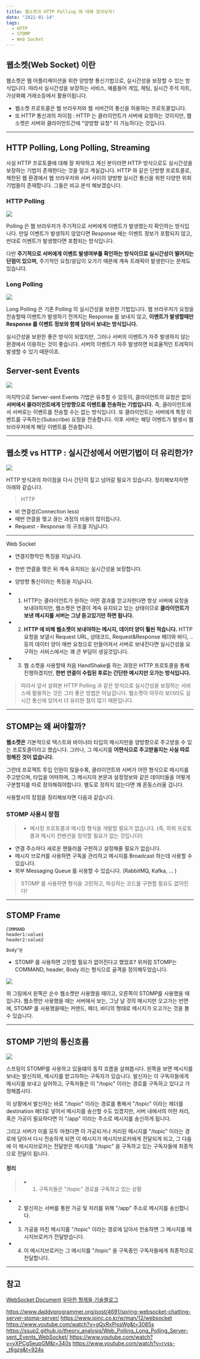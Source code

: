 ```yaml
---
title: 웹소켓과 HTTP Polling 에 대해 알아보자!
date: "2022-01-14"
tags:
  - HTTP
  - STOMP
  - Web Socket
---
```


## 웹소켓(Web Socket) 이란

웹소켓은 웹 어플리케이션을 위한 양방향 통신기법으로, 실시간성을 보장할 수 있는 방식입니다. 따라서 실시간성을 보장하는 서비스, 예를들어 게임, 체팅, 실시간 주석 차트, 가상화폐 거래소등에서 활용이됩니다.

- 웹소켓 프로토콜은 웹 브라우저와 웹 서버간의 통신을 허용하는 프로토콜입니다.
- 또 HTTP 통신과의 차이점 : HTTP 는 클라이언트가 서버에 요청하는 것이지만, 웹소켓은 서버와 클라이언트간에 "양방향 요청" 이 가능하다는 것입니다.

---

## HTTP Polling, Long Polling, Streaming

사실 HTTP 프로토콜에 대해 잘 파악하고 계신 분이라면 HTTP 방식으로도 실시간성을 보장하는 기법이 존재한다는 것을 알고 계실겁니다. HTTP 와 같은 단방향 프로토콜로, 제한된 웹 환경에서 웹 브라우저와 서버 사이의 양방향 실시간 통신을 위한 다양한 위회 기법들이 존재합니다. 그들은 비교.분석 해보겠습니다.

### HTTP Polling

![](https://velog.velcdn.com/images/msung99/post/0237d8d2-518d-493e-8d13-6b81f7947802/image.png)

Polling 은 웹 브라우저가 주기적으로 서버에게 이벤트가 발생했는지 확인하는 방식입니다. 만일 이벤트가 발생하지 않았다면 Response 에는 이벤트 정보가 포함되지 않고, 반대로 이벤트가 발생했다면 포함되는 방식입니다.

다만 **주기적으로 서버에게 이벤트 발생여부를 확인하는 방식이므로 실시간성이 떨어지는 단점이 있으며,** 주기적인 요청/응답이 오가기 때문에 계속 트래픽이 발생한다는 문제도 있습니다.

### Long Polling

![](https://velog.velcdn.com/images/msung99/post/f859f2ad-cad2-49ce-9331-9ad3cf321f82/image.png)

Long Polling 은 기존 Polling 의 실시간성을 보완한 기법입니다. 웹 브라우저가 요청을 전송할때 이벤트가 발생하기 전까지는 Response 를 보내지 않고, **이벤트가 발생할때만 Response 를 이벤트 정보와 함께 담아서 보내는 방식입니다.**

실시간성을 보완한 좋은 방식이 되었지만, 그러나 서버의 이벤트가 자주 발생하지 않는 환경에서 이용하는 것이 좋습니다. 서버의 이벤트가 자주 발생하면 비효율적인 트레픽이 발생할 수 있기 때문이죠.

## Server-sent Events

![](https://velog.velcdn.com/images/msung99/post/15320e10-a5c9-466b-82a8-1767303f6072/image.png)

마지막으로 Server-sent Events 기법은 유추할 수 있듯이, 클라이언트의 요청은 없이 **서버에서 클라이언트에게 단방향으로 이벤트를 전송하는 기법입니다.** 즉, 클라이언트에서 서버로는 이벤트를 전송할 수는 없는 방식입니다.
또 클라이언트는 서버에게 특정 이벤트를 구독하는(Subscribe) 요청을 전송합니다. 이후 서버는 해당 이벤트가 발생시 웹 브라우저에게 해당 이벤트를 전송합니다.

---

## 웹소켓 vs HTTP : 실시간성에서 어떤기법이 더 유리한가?

![](https://velog.velcdn.com/images/msung99/post/67bf9bde-a5c9-4a7f-be83-ccfd207626fc/image.png)

HTTP 방식과의 차이점을 다시 간단히 짚고 넘어갈 필요가 있습니다. 정리해보자자면 아래와 같습니다.

> HTTP

- 비 연결성(Connection less)
- 매번 연결을 맺고 끊는 과정의 비용이 많이듭니다.
- Request - Response 의 구조를 지닙니다.

---

Web Socket

- 연결지향적인 특징을 지닙니다.
- 한번 연결을 맺은 뒤 계속 유지되는 실시간성을 보장합니다.
- 양방향 통신이라는 특징을 지닙니다.

- 1.  HTTP는 클라이언트가 원하는 어떤 결과를 얻고자한다면 항상 서버에 요청을 보내야하지만, 웹소켓은 연결이 계속 유지되고 있는 상태이므로 **클라이언트가 보낸 메시지를 서버는 그냥 듣고있기만 하면 됩니다.**

- 2. **HTTP 에 비해 웹소켓이 보내야하는 메시지, 데이터 양이 훨씬 적습니다.**
     HTTP 요청을 보낼시 Request URL, 상태코드, Request&Response 헤더와 바디, .. 등의 데이터 양이 매번 요청으로 만들어져서 서버로 보내진다면 실시간성을 요구하는 서비스에서는 꽤 큰 부담이 생길것입니다.

- 3. 웹 소켓을 사용할때 처음 HandShake를 하는 과정은 HTTP 프로토콜을 통해 진행하겠지만, **한번 연결이 수립된 후로는 간단한 메시지만 오가는 방식입니다.**

> 따라서 앞서 살펴본 HTTP Polling 과 같은 방식으로 실시간성을 보장하는 서비스에 활용하는 것은 그리 좋은 방법은 아닐겁니다. 웹소켓이 아무리 보더라도 실시간 통신에 있어서 더 유리한 점이 많기 때문입니다.

---

## STOMP는 왜 써야할까?

**웹소켓은** 기본적으로 텍스트와 바이너라 타입의 메시지만을 양방향으로 주고받을 수 있는 프로토콜이라고 했습니다. 그러나, 그 메시지를 **어떤식으로 주고받을지는 사실 따로 정해진 것이 없습니다.**

그런데 프로젝트 투입 인원이 많을수록, 클라이언트와 서버가 어떤 형식으로 메시지를 주고받으며, 타입을 어떠하며, 그 메시지의 본문과 설정정보와 같은 데이터들을 어떻게 구분할지를 따로 정의해줘야합니다. 별도로 정하지 않는다면 꽤 혼동스러울 겁니다.

사용할시의 장점을 정리해보자면 다음과 같습니다.

### STOMP 사용시 장점

> - 메시징 프로토콜과 메시징 형식을 개발할 필요가 없습니다. (즉, 하위 프로토콜과 메시지 컨벤션을 정의할 필요가 없는 것입니다!)

- 연결 주소마다 새로운 핸들러를 구현하고 설정해줄 필요가 없습니다.
- 메시지 브로커를 사용하면 구독을 관리하고 메시지를 Broadcast 하는데 사용할 수 있습니다.
- 외부 Messaging Queue 를 사용할 수 있습니다. (RabbitMQ, Kafka, ... )

> STOMP 를 사용하면 형식을 고민하고, 파싱하는 코드를 구현할 필요도 없어진다!

---

## STOMP Frame

```
COMMAND
header1:value1
header2:value2

Body^@
```

- STOMP 를 사용하면 고민할 필요가 없어진다고 했었죠? 위처럼 STOMP는 COMMAND, header, Body 라는 형식으로 골격을 정의해두었습니다.

![](https://velog.velcdn.com/images/msung99/post/f753f68c-64a0-4200-a84f-29cdda950c4b/image.png)

위 그림에서 왼쪽은 순수 웹소켓만 사용했을 때이고, 오른쪽이 STOMP를 사용했을 때입니다. 웹소캣만 사용했을 때는 서버에서 보는, 그냥 날 것의 메시지만 오고가는 반면에, STOMP 를 사용했을때는 커맨드, 헤더, 바디의 형태로 메시지가 오고가는 것을 볼 수 있습니다.

---

## STOMP 기반의 통신흐름

![](https://velog.velcdn.com/images/msung99/post/92ffa347-037a-498a-abd8-c73b181af004/image.png)

스프링이 STOMP를 사용하고 있을떄의 동작 흐름을 살펴봅시다. 왼쪽을 보면 메시지를 보내는 발신자와, 메시지를 받고자하는 구독자가 있습니다. 발신자는 이 구독자들에게 메시지를 보내고 싶어하고, 구독자들은 이 "/topic" 이라는 경로를 구독하고 있다고 가정해봅시다.

이 상황에서 발신자는 바로 "/topic" 이라는 경로를 통해서 "/topic" 이라는 헤더를 destination 헤더로 넣어서 메시지를 송신할 수도 있겠지만, 서버 내에서의 어떤 처리, 혹은 가공이 필요하다면 이 "/app" 이라는 주소로 메시지를 송신하게 됩니다.

그리고 서버가 이를 모두 마쳤다면 이 가공되거나 처리된 메시지를 "/topic" 이라는 경로에 담아서 다시 전송하게 되면 이 메시지가 메시지브로커에게 전달되게 되고, 그 다음에 이 메시지브로커는 전달받은 메시지를 "/topic" 을 구독하고 있는 구독자들에 최종적으로 전달이 됩니다.

#### 정리

> - 1. 구독자들은 "/topic" 경로를 구독하고 있는 상황

- 2. 발신자는 서버를 통한 가공 및 처리를 위해 "/app" 주소로 메시지를 송신합니다.
- 3. 가공을 마친 메시지를 "/topic" 이라는 경로에 담아서 전송하면 그 메시지를 메시지브로커가 전달받습니다.
- 4. 이 메시지브로커는 그 메시지를 "/topic" 을 구독중인 구독자들에게 최종적으로 전달합니다.

---

## 참고

[WebSocket Document](https://developer.mozilla.org/ko/docs/Web/API/WebSocket)
[우아한 형제들 기술블로그](https://techblog.woowahan.com/2547/)

https://www.daddyprogrammer.org/post/4691/spring-websocket-chatting-server-stomp-server/
https://www.joinc.co.kr/w/man/12/websocket
https://www.youtube.com/watch?v=gQyRxPjssWg&t=3085s
https://ssup2.github.io/theory_analysis/Web_Polling_Long_Polling_Server-sent_Events_WebSocket/
https://www.youtube.com/watch?v=yXPCg5eupGM&t=340s
https://www.youtube.com/watch?v=rvss-_t6gzg&t=924s
